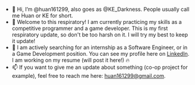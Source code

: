 - 👀 Hi, I’m @huan161299, also goes as @KE_Darkness. People usually call me Huan or KE for short. 
- 🌱 Welcome to this respiratory! I am currently practicing my skills as a competitive programmer and a game developer. This is my first respiratory update, so don't be too harsh on it. I will try my best to keep it update!
- 🚀 I am actively searching for an internship as a Software Engineer, or in a Game Development position. You can see my profile here on [LinkedIn](https://www.linkedin.com/in/huan-c-tran-81184b195/). I am working on my resume (will post it here!) 🔥
- 📫 If you want to give me an update about something (co-op project for example), feel free to reach me here: huan161299@gmail.com.

<!---
huan161299/huan161299 is a ✨ special ✨ repository because its `README.md` (this file) appears on your GitHub profile.
You can click the Preview link to take a look at your changes.
--->
